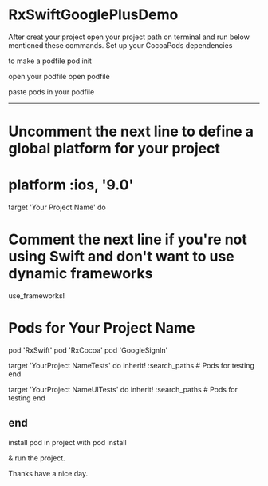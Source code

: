 # RxSwiftGooglePlusDemo
After creat your project open your project path on terminal and run below mentioned these commands.
Set up your CocoaPods dependencies

to make a podfile
pod init

open your podfile
open podfile

paste pods in your podfile

--------------------------------------------------------------------------
# Uncomment the next line to define a global platform for your project
# platform :ios, '9.0'

target 'Your Project Name' do
  # Comment the next line if you're not using Swift and don't want to use dynamic frameworks
  use_frameworks!

  # Pods for Your Project Name
   pod 'RxSwift'
   pod 'RxCocoa'
   pod 'GoogleSignIn'

  target 'YourProject NameTests' do
    inherit! :search_paths
    # Pods for testing
  end

  target 'YourProject NameUITests' do
    inherit! :search_paths
    # Pods for testing
  end

end
-------------------------------------------------------------------------------

install pod in project with
pod install


& run the project.

Thanks have a nice day.
